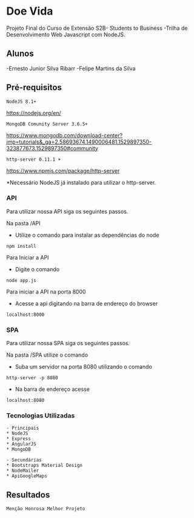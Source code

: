 # Doe Vida

Projeto Final do Curso de Extensão S2B- Students to Business -Trilha de Desenvolvimento Web Javascript com NodeJS.

## Alunos

-Ernesto Junior Silva Ribarr
-Felipe Martins da Silva

## Pré-requisitos

``
NodeJS 8.1+
``

https://nodejs.org/en/


``
MongoDB Comunity Server 3.6.5+
``

https://www.mongodb.com/download-center?jmp=tutorials&_ga=2.58693674.1490006481.1529897350-323877673.1529897350#community

``
http-server 0.11.1 +
``

https://www.npmjs.com/package/http-server

*Necessário NodeJS já instalado para utilizar o http-server.

### API

Para utilizar nossa API siga os seguintes passos.

Na pasta /API 
- Utilize o comando para instalar as dependências do node

``
npm install 
``

Para Iniciar a API 
- Digite o comando 

``
node app.js
``

Para iniciar a API na porta 8000 

- Acesse a api digitando na barra de endereço do browser

``
localhost:8000
``

### SPA

Para utilizar nossa SPA siga os seguintes passos.

Na pasta /SPA utilize o comando

- Suba um servidor na porta 8080 utilizando o comando

``
http-server -p 8080
``

- Na barra de endereço acesse

``
localhost:8080
``

### Tecnologias Utilizadas
```
- Principais
* NodeJS
* Express
* AngularJS
* MongoDB

- Secundárias
* Bootstraps Material Design
* NodeMailer
* ApiGoogleMaps
```

## Resultados

``
Menção Honrosa Melhor Projeto 
``
